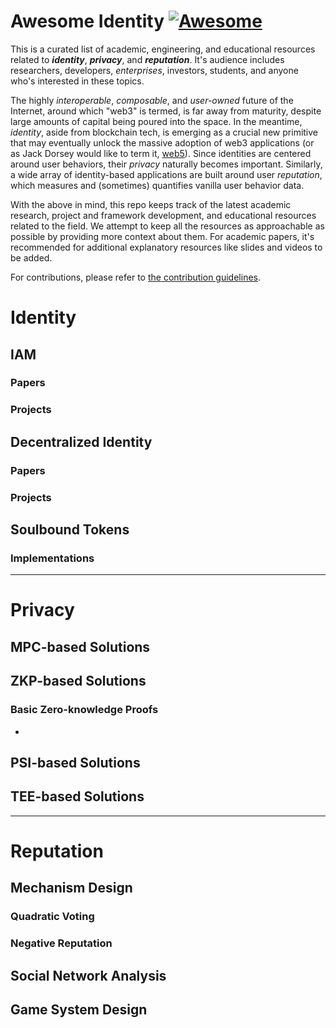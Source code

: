 # Awesome Identity [![Awesome](https://awesome.re/badge.svg)](https://awesome.re) 

This is a curated list of academic, engineering, and educational resources related to ***identity***, ***privacy***, and ***reputation***. It's audience includes researchers, developers, *enterprises*, investors, students, and anyone who's interested in these topics.

The highly *interoperable*, *composable*, and *user-owned* future of the Internet, around which "web3" is termed, is far away from maturity, despite large amounts of capital being poured into the space. In the meantime, *identity*, aside from blockchain tech, is emerging as a crucial new primitive that may eventually unlock the massive adoption of web3 applications (or as Jack Dorsey would like to term it, [web5](https://twitter.com/jack/status/1535314738078486533)). Since identities are centered around user behaviors, their *privacy* naturally becomes important. Similarly, a wide array of identity-based applications are built around user *reputation*, which measures and (sometimes) quantifies vanilla user behavior data. 

With the above in mind, this repo keeps track of the latest academic research, project and framework development, and educational resources related to the field. We attempt to keep all the resources as approachable as possible by providing more context about them. For academic papers, it's recommended for additional explanatory resources like slides and videos to be added. 

For contributions, please refer to [the contribution guidelines](https://github.com/kvnyu24/awesome-identity/blob/main/CONTRIBUTING.md).

# Identity
## IAM
### Papers
### Projects


## Decentralized Identity
### Papers
### Projects

## Soulbound Tokens
### Implementations
---
# Privacy
## MPC-based Solutions

## ZKP-based Solutions
### Basic Zero-knowledge Proofs
- 

## PSI-based Solutions

## TEE-based Solutions

---
# Reputation 
## Mechanism Design
### Quadratic Voting
### Negative Reputation
## Social Network Analysis
## Game System Design